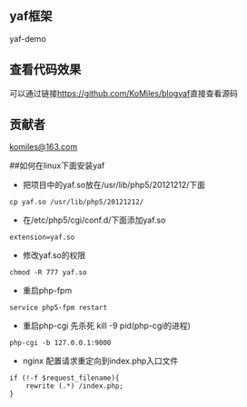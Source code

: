 ## yaf框架
yaf-demo

## 查看代码效果
可以通过链接<https://github.com/KoMiles/blogyaf>直接查看源码

## 贡献者
komiles@163.com

##如何在linux下面安装yaf

- 把项目中的yaf.so放在/usr/lib/php5/20121212/下面
```
cp yaf.so /usr/lib/php5/20121212/
```
- 在/etc/php5/cgi/conf.d/下面添加yaf.so
```
extension=yaf.so
```
- 修改yaf.so的权限
```
chmod -R 777 yaf.so
```
- 重启php-fpm
```
service php5-fpm restart
```
- 重启php-cgi
先杀死 kill -9 pid(php-cgi的进程)
```
php-cgi -b 127.0.0.1:9000
```
- nginx 配置请求重定向到index.php入口文件
```
if (!-f $request_filename){
    rewrite (.*) /index.php;
}

```


